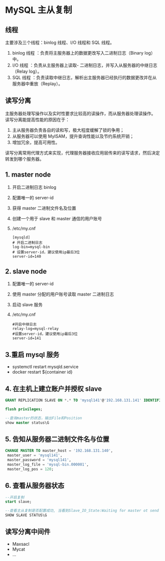 # MySQL 主从复制

## 线程

主要涉及三个线程：binlog 线程、I/O 线程和 SQL 线程。

1. binlog 线程 ：负责将主服务器上的数据更改写入二进制日志（Binary log）中。
2. I/O 线程 ：负责从主服务器上读取- 二进制日志，并写入从服务器的中继日志（Relay log）。
3. SQL 线程 ：负责读取中继日志，解析出主服务器已经执行的数据更改并在从服务器中重放（Replay）。

## 读写分离

主服务器处理写操作以及实时性要求比较高的读操作，而从服务器处理读操作。 读写分离能提高性能的原因在于：

1. 主从服务器负责各自的读和写，极大程度缓解了锁的争用；
2. 从服务器可以使用 MyISAM，提升查询性能以及节约系统开销；
3. 增加冗余，提高可用性。

读写分离常用代理方式来实现，代理服务器接收应用层传来的读写请求，然后决定转发到哪个服务器。

## 1. master node

1. 开启二进制日志 binlog
2. 配置唯一的 server-id
3. 获得 master 二进制文件名及位置
4. 创建一个用于 slave 和 master 通信的用户账号
5. /etc/my.cnf

   ```text
   [mysqld]
   # 开启二进制日志
   log-bin=mysql-bin
   # 设置server-id，建议使用ip最后3位
   server-id=140
   ```

## 2. slave node

1. 配置唯一的 server-id
2. 使用 master 分配的用户账号读取 master 二进制日志
3. 启动 slave 服务
4. /etc/my.cnf

   ```text
   #开启中继日志
   relay-log=mysql-relay
   #设置server-id，建议使用ip最后3位
   server-id=141
   ```

## 3.重启 mysql 服务

* systemctl restart mysqld.service
* docker restart ${container id}

## 4. 在主机上建立账户并授权 slave

```sql
GRANT REPLICATION SLAVE ON *.* TO 'mysql141'@'192.168.131.141' IDENTIFIED BY 'mysql141';

flush privileges;

--查询master的状态，输出File和Position
show master status\G
```

## 5. 告知从服务器二进制文件名与位置

```sql
CHANGE MASTER TO master_host = '192.168.131.140',
 master_user = 'mysql141',
 master_password = 'mysql141',
 master_log_file = 'mysql-bin.000001',
 master_log_pos = 120;
```

## 6. 查看从服务器状态

```sql
--开启复制
start slave;

--查看主从复制是否配置成功, 当看到Slave_IO_State:Waiting for master ot send event 、Slave_IO_Running: YES、Slave_SQL_Running: YES才表明状态正常。
SHOW SLAVE STATUS\G
```

## 读写分离中间件

* Maxsacl
* Mycat
* ...

